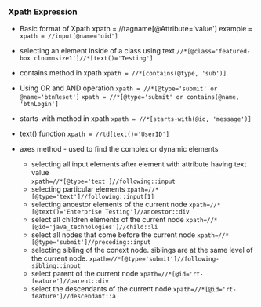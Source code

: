 ### Xpath Expression

- Basic format of Xpath 
xpath = //tagname[@Attribute='value']
example = ```xpath = //input[@name='uid']```

- selecting an element inside of a class using text 
```//*[@class='featured-box cloumnsize1']//*[text()='Testing']```

- contains method in xpath
```xpath = //*[contains(@type, 'sub')]```

- Using OR and AND operation
```xpath = //*[@type='submit' or @name='btnReset']```
```xpath = //*[@type='submit' or contains(@name,  'btnLogin']```

- starts-with method in xpath
```xpath = //*[starts-with(@id, 'message')]```

- text() function
```xpath = //td[text()='UserID']```

- axes method - used to find the complex or dynamic elements
    - selecting all input elements after element with attribute having text value  
    ```xpath=//*[@type='text']//following::input```
    - selecting particular elements
    ```xpath=//*[@type='text']//following::input[1]```
    - selecting ancestor elements of the current node
    ```xpath=//*[@text()='Enterprise Testing']//ancestor::div```
    - select all children elements of the current node
    ```xpath=//*[@id='java_technologies']//child::li```
    - select all nodes that come before the current node
    ```xpath=//*[@type='submit']//preceding::input```
    - selecting sibling of the conext node. siblings are at the same level of the current node.
    ```xpath=//*[@type='submit']//following-sibling::input```
    - select parent of the current node
    ```xpath=//*[@id='rt-feature']//parent::div```
    - select the descendants of the current node
    ```xpath=//*[@id='rt-feature']//descendant::a```
